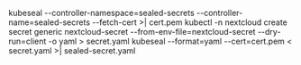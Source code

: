 kubeseal --controller-namespace=sealed-secrets --controller-name=sealed-secrets --fetch-cert >| cert.pem
kubectl -n nextcloud create secret generic nextcloud-secret --from-env-file=nextcloud-secret --dry-run=client -o yaml > secret.yaml
kubeseal --format=yaml --cert=cert.pem < secret.yaml >| sealed-secret.yaml
